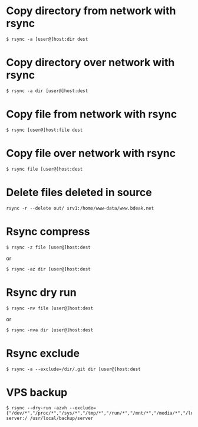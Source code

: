 # Copy directory from network with rsync

	$ rsync -a [user@]host:dir dest
# Copy directory over network with rsync

	$ rsync -a dir [user@]host:dest
# Copy file from network with rsync

	$ rsync [user@]host:file dest
# Copy file over network with rsync

	$ rsync file [user@]host:dest
# Delete files deleted in source

	rsync -r --delete out/ srv1:/home/www-data/www.bdeak.net
# Rsync compress

	$ rsync -z file [user@]host:dest

or

	$ rsync -az dir [user@]host:dest
# Rsync dry run

	$ rsync -nv file [user@]host:dest

or

	$ rsync -nva dir [user@]host:dest
# Rsync exclude

	$ rsync -a --exclude=/dir/.git dir [user@]host:dest
# VPS backup

	$ rsync --dry-run -azvh --exclude={"/dev/*","/proc/*","/sys/*","/tmp/*","/run/*","/mnt/*","/media/*","/lost+found"} server:/ /usr/local/backup/server
